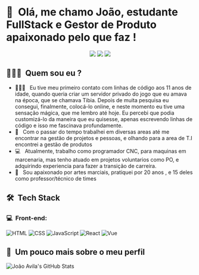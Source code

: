 <h1>👋 &nbsp;Olá, me chamo João, estudante FullStack e Gestor de Produto apaixonado pelo que faz !</h1>
<p align="center">
<a href="https://instagram.com/o.avilahz"><img src="https://img.shields.io/badge/-@o.avilahz_-E4405F?style=flat-square&logo=Instagram&logoColor=white"/></a>
<a href="https://www.linkedin.com/in/hizoavila/"><img src="https://img.shields.io/badge/-%20João%20Avila-0077B5?style=flat-square&logo=Linkedin&logoColor=white"/></a>
<a href="mailto:felipemota.rocha@gmail.com"><img src="https://img.shields.io/badge/avilasm22@gmail.com-D14836?style=flat-square&logo=Gmail&logoColor=white"/></a>

</p>

<h2> 👨🏻‍💻 &nbsp;Quem sou eu ? </h2>

- 👨🏻‍💻 &nbsp; Eu tive meu primeiro contato com linhas de código aos 11 anos de idade, quando queria criar um servidor privado do jogo que eu amava na época, que se chamava Tibia. Depois de muita pesquisa eu consegui, finalmente, colocá-lo online, e neste momento eu tive uma sensação mágica, que me lembro até hoje. Eu percebi que podia customizá-lo da maneira que eu quisesse, apenas escrevendo linhas de código e isso me fascinava profundamente.
- 🧮 &nbsp; Com o passar do tempo trabalhei em diversas areas até me encontrar na gestão de projetos e pessoas, e olhando para a area de T.I encontrei a gestão de produtos
- 💻 &nbsp; Atualmente, trabalho como programador CNC, para maquinas em marcenaria, mas tenho atuado em projetos voluntarios como PO, e adquirindo experiencia para fazer a transição de carreira.
- 🥋 &nbsp; Sou apaixonado por artes marciais, pratiquei por 20 anos , e 15 deles como professor/técnico de times

<h2> 🛠 &nbsp;Tech Stack</h2>
<h3>💻 &nbsp;Front-end:</h3>

![HTML](https://img.shields.io/badge/-HTML-333333?style=flat&logo=HTML5)
![CSS](https://img.shields.io/badge/-CSS-333333?style=flat&logo=CSS3&logoColor=1572B6)
![JavaScript](https://img.shields.io/badge/-JavaScript-333333?style=flat&logo=javascript)
![React](https://img.shields.io/badge/-React-333333?style=flat&logo=react)
![Vue](https://img.shields.io/badge/-Vue-333333?style=flat&logo=vue.js)

<h2>🚀 &nbsp;Um pouco mais sobre o meu perfil</h2>

![João Avila's GitHub Stats](https://github-readme-stats.vercel.app/api?username=avilajoao&show_icons=true&theme=dracula)
